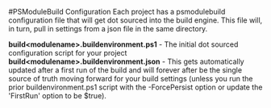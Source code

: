 #PSModuleBuild Configuration
Each project has a psmodulebuild configuration file that will get dot sourced into the build engine. This file will, in turn, pull in settings from a json file in the same directory.

**build\<modulename>.buildenvironment.ps1** - The initial dot sourced configuration script for your project
**build\<modulename>.buildenvironment.json** - This gets automatically updated after a first run of the build and will forever after be the single source of truth moving forward for your build settings (unless you run the prior buildenvironment.ps1 script with the -ForcePersist option or update the 'FirstRun' option to be $true).
